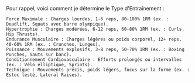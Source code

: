 Pour rappel, voici comment je détermine le Type d'Entraînement :

    Force Maximale : Charges lourdes, 1-6 reps, 80-100% 1RM (ex. : Deadlift, Squats avec barre olympique).
    Hypertrophie : Charges modérées, 6-12 reps, 60-80% 1RM (ex. : Curls, Hip Thrusts).
    Endurance Musculaire : Charges légères ou poids corporel, 12+ reps, 40-60% 1RM (ex. : Crunches, Lunges).
    Puissance : Mouvements explosifs, 3-8 reps, 50-70% 1RM (ex. : Boxing Punches, Sauts sur banc).
    Conditionnement Cardiovasculaire : Efforts prolongés ou intervalles (ex. : Vélo elliptique, Sprints).
    Technique : Mouvements précis, poids légers, focus sur la forme (ex. : Estoc lesté, Lateral Raises).